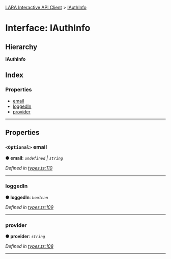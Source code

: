 [LARA Interactive API Client](../README.md) > [IAuthInfo](../interfaces/iauthinfo.md)

# Interface: IAuthInfo

## Hierarchy

**IAuthInfo**

## Index

### Properties

* [email](iauthinfo.md#email)
* [loggedIn](iauthinfo.md#loggedin)
* [provider](iauthinfo.md#provider)

---

## Properties

<a id="email"></a>

### `<Optional>` email

**● email**: *`undefined` \| `string`*

*Defined in [types.ts:110](../../../lara-typescript/src/interactive-api-client/types.ts#L110)*

___
<a id="loggedin"></a>

###  loggedIn

**● loggedIn**: *`boolean`*

*Defined in [types.ts:109](../../../lara-typescript/src/interactive-api-client/types.ts#L109)*

___
<a id="provider"></a>

###  provider

**● provider**: *`string`*

*Defined in [types.ts:108](../../../lara-typescript/src/interactive-api-client/types.ts#L108)*

___

